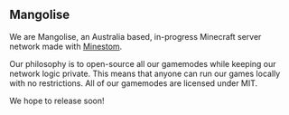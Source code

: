 ## Mangolise

We are Mangolise, an Australia based, in-progress Minecraft server network made with [Minestom](https://github.com/Minestom/Minestom).

Our philosophy is to open-source all our gamemodes while keeping our network logic private. This means that anyone can run our games locally with no restrictions.
All of our gamemodes are licensed under MIT.

We hope to release soon!
